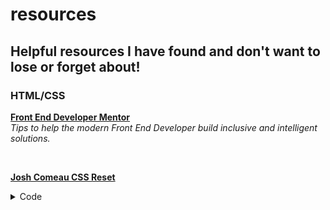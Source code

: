 # resources
## Helpful resources I have found and don't want to lose or forget about!

### HTML/CSS
**[Front End Developer Mentor ](https://fedmentor.dev)** <br>
*Tips to help the modern Front End Developer build inclusive and intelligent solutions.*

<br>

**[Josh Comeau CSS Reset](https://www.joshwcomeau.com/css/custom-css-reset/)**
<details>
    <summary>Code</summary>
  ```
*, *::before, *::after {
    box-sizing: border-box;
  }
  * {
    margin: 0;
  }
  body {
    line-height: 1.5;
    -webkit-font-smoothing: antialiased;
  }
  img, picture, video, canvas, svg {
    display: block;
    max-width: 100%;
  }
  input, button, textarea, select {
    font: inherit;
  }
  p, h1, h2, h3, h4, h5, h6 {
    overflow-wrap: break-word;
  }
  #root, #__next {
    isolation: isolate;
}
```
</details>













